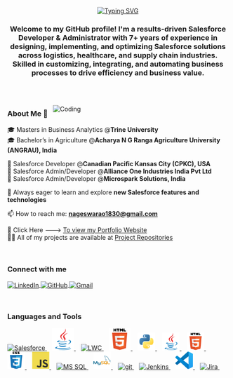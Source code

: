 <p align="center">
  <a href="https://git.io/typing-svg">
    <img src="https://readme-typing-svg.demolab.com?font=Fira+Code&weight=500&size=24&duration=3000&pause=1000&color=1fc700&center=true&vCenter=true&width=700&lines=Hi!%2C+I'm+Nageswara+Rao+Innamuri;Salesforce+Developer+%26+Administrator;Crafting+Solutions+with+Apex+%26+LWC;Automating+Business+Processes+for+Efficiency;Integrating+Systems+with+REST+%26+SOAP+APIs;Building+Scalable+Salesforce+Solutions;Salesforce+Certified+%7C+7%2B+Years+Experience;Let's+Innovate+on+Salesforce+Together!" alt="Typing SVG" />
  </a>
</p>



<h3 align="center">
Welcome to my GitHub profile! I'm a results-driven Salesforce Developer & Administrator with 7+ years of experience in designing, implementing, and optimizing Salesforce solutions across logistics, healthcare, and supply chain industries. Skilled in customizing, integrating, and automating business processes to drive efficiency and business value.
</h3>

<br><br>

<img align="right" alt="Coding" width="400" src="https://cdnb.artstation.com/p/assets/images/images/028/991/999/original/anna-havrylyukh-.gif?1596125112">

<h3>About Me 🚀</h3>

🎓 Masters in Business Analytics @**Trine University**  
🎓 Bachelor’s in Agriculture @**Acharya N G Ranga Agriculture University (ANGRAU), India**

💼 Salesforce Developer @**Canadian Pacific Kansas City (CPKC), USA**  
💼 Salesforce Admin/Developer @**Alliance One Industries India Pvt Ltd**  
💼 Salesforce Admin/Developer @**Microspark Solutions, India**

🌱 Always eager to learn and explore **new Salesforce features and technologies**

📫 How to reach me: **nageswarao1830@gmail.com**

📄 Click Here ---> [To view my Portfolio Website](https://nageswararao6330.github.io/)  
👨‍💻 All of my projects are available at [Project Repositories](https://github.com/nageswararao6330?tab=repositories)

<br/>

<h3 align="left">Connect with me</h3>
<p align="left">
  <a href="https://linkedin.com/in/your-innamuri-nageswara-rao" target="blank">
    <img align="center" src="https://raw.githubusercontent.com/rahuldkjain/github-profile-readme-generator/master/src/images/icons/Social/linked-in-alt.svg" alt="LinkedIn" height="30" width="40" />
  </a>
  <a href="https://github.com/nageswararao6330" target="blank">
    <img align="center" src="https://raw.githubusercontent.com/rahuldkjain/github-profile-readme-generator/master/src/images/icons/Social/github.svg" alt="GitHub" height="30" width="40" />
  </a>
  <a href="mailto:nageswarao1830@gmail.com" target="blank">
    <img align="center" src="https://cdn.jsdelivr.net/npm/simple-icons@v3/icons/gmail.svg" alt="Gmail" height="30" width="40" />
  </a>
</p>

<br/>
<h3 align="left">Languages and Tools</h3>

<p align="left">
  <!-- Salesforce -->
  <a href="https://www.salesforce.com/" target="_blank" rel="noreferrer">
    <img src="https://img.icons8.com/color/48/000000/salesforce.png" alt="Salesforce" height="50"/>
  </a> &nbsp;&nbsp;
  
  <!-- Apex (using Java icon as Apex is not widely available) -->
  <a href="https://developer.salesforce.com/docs/atlas.en-us.apexcode.meta/apexcode/" target="_blank" rel="noreferrer">
    <img src="https://raw.githubusercontent.com/devicons/devicon/master/icons/java/java-original.svg" alt="Apex" height="50"/>
  </a> &nbsp;&nbsp;
  
  <!-- Lightning Web Components -->
  <a href="https://developer.salesforce.com/docs/component-library/documentation/en/lwc" target="_blank" rel="noreferrer">
    <img src="https://raw.githubusercontent.com/simple-icons/simple-icons/develop/icons/salesforce.svg" alt="LWC" height="50"/>
  </a> &nbsp;&nbsp;
  
  <!-- Visualforce (using HTML icon) -->
  <a href="https://developer.salesforce.com/docs/atlas.en-us.pages.meta/pages/" target="_blank" rel="noreferrer">
    <img src="https://raw.githubusercontent.com/devicons/devicon/master/icons/html5/html5-original-wordmark.svg" alt="Visualforce" height="50"/>
  </a> &nbsp;&nbsp;

  <!-- Python -->
  <a href="https://www.python.org" target="_blank" rel="noreferrer">
    <img src="https://raw.githubusercontent.com/devicons/devicon/master/icons/python/python-original.svg" alt="Python" height="40"/>
  </a> &nbsp;&nbsp;
  
  <!-- Java -->
  <a href="https://www.java.com/" target="_blank" rel="noreferrer">
    <img src="https://raw.githubusercontent.com/devicons/devicon/master/icons/java/java-original.svg" alt="Java" height="40"/>
  </a> &nbsp;&nbsp;
  
  <!-- HTML -->
  <a href="https://developer.mozilla.org/en-US/docs/Web/HTML" target="_blank" rel="noreferrer">
    <img src="https://raw.githubusercontent.com/devicons/devicon/master/icons/html5/html5-original-wordmark.svg" alt="HTML" height="40"/>
  </a> &nbsp;&nbsp;
  
  <!-- CSS -->
  <a href="https://developer.mozilla.org/en-US/docs/Web/CSS" target="_blank" rel="noreferrer">
    <img src="https://raw.githubusercontent.com/devicons/devicon/master/icons/css3/css3-original-wordmark.svg" alt="CSS" height="40"/>
  </a> &nbsp;&nbsp;

  <!-- JavaScript -->
  <a href="https://developer.mozilla.org/en-US/docs/Web/JavaScript" target="_blank" rel="noreferrer">
    <img src="https://raw.githubusercontent.com/devicons/devicon/master/icons/javascript/javascript-original.svg" alt="JavaScript" height="40"/>
    </a> &nbsp;&nbsp;
    
  <!-- SQL Server -->
  <a href="https://www.microsoft.com/en-us/sql-server" target="_blank" rel="noreferrer">
    <img src="https://www.svgrepo.com/show/303229/microsoft-sql-server-logo.svg" alt="MS SQL" height="40"/>
  </a> &nbsp;&nbsp;
  
  <!-- MySQL -->
  <a href="https://www.mysql.com" target="_blank" rel="noreferrer">
    <img src="https://raw.githubusercontent.com/devicons/devicon/master/icons/mysql/mysql-original-wordmark.svg" alt="MySQL" height="40"/>
  </a> &nbsp;&nbsp;
  
  <!-- Git -->
  <a href="https://git-scm.com/" target="_blank" rel="noreferrer">
    <img src="https://www.vectorlogo.zone/logos/git-scm/git-scm-icon.svg" alt="git" width="40" height="40"/>
  </a> &nbsp;&nbsp;
  
  <!-- Jenkins -->
  <a href="https://www.jenkins.io" target="_blank" rel="noreferrer">
    <img src="https://www.vectorlogo.zone/logos/jenkins/jenkins-icon.svg" alt="Jenkins" height="40"/>
  </a> &nbsp;&nbsp;
  
  <!-- VS Code -->
  <a href="https://code.visualstudio.com/" target="_blank" rel="noreferrer">
    <img src="https://raw.githubusercontent.com/devicons/devicon/master/icons/vscode/vscode-original.svg" alt="VS Code" height="40"/>
  </a> &nbsp;&nbsp;
  
  <!-- Jira -->
  <a href="https://www.atlassian.com/software/jira" target="_blank" rel="noreferrer">
    <img src="https://www.vectorlogo.zone/logos/atlassian_jira/atlassian_jira-icon.svg" alt="Jira" height="40"/>
  </a> &nbsp;&nbsp;
  
  </a>
</p>

